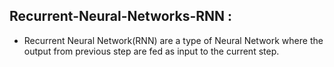 ## Recurrent-Neural-Networks-RNN :

- Recurrent Neural Network(RNN) are a type of Neural Network where the output from previous step are fed as input to the current step.
